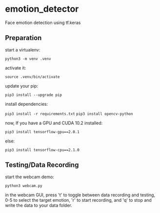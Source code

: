 # emotion_detector
Face emotion detection using tf.keras

## Preparation

start a virtualenv:

`python3 -m venv .venv`

activate it:

`source .venv/bin/activate`

update your pip:

`pip3 install --upgrade pip`

install dependencies:

`pip3 install -r requirements.txt`
`pip3 install opencv-python`

now, If you have a GPU and CUDA 10.2 installed:

`pip3 install tensorflow-gpu==2.0.1`

else:

`pip3 install tensorflow-cpu==2.1.0`

## Testing/Data Recording

start the webcam demo:

`python3 webcam.py`

in the webcam GUI, press 't' to toggle between data recording and testing,
0-5 to select the target emotion, 'r' to start recording, and 'q' to stop
and write the data to your data folder.
